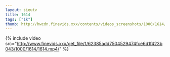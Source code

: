 ```yaml
--- 
layout: sieutv
title: 1614
tags: ["1k"]
thumb: http://hwcdn.finevids.xxx/contents/videos_screenshots/1000/1614/preview.mp4.jpg
---
```

{% include video src="http://www.finevids.xxx/get_file/1/62385add7504529474fce6d1f423b043/1000/1614/1614.mp4/" %} 
